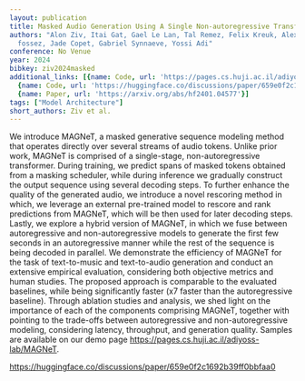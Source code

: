 ```yaml
---
layout: publication
title: Masked Audio Generation Using A Single Non-autoregressive Transformer
authors: "Alon Ziv, Itai Gat, Gael Le Lan, Tal Remez, Felix Kreuk, Alexandre D\xE9\
  fossez, Jade Copet, Gabriel Synnaeve, Yossi Adi"
conference: No Venue
year: 2024
bibkey: ziv2024masked
additional_links: [{name: Code, url: 'https://pages.cs.huji.ac.il/adiyoss-lab/MAGNeT'},
  {name: Code, url: 'https://huggingface.co/discussions/paper/659e0f2c1692b39ff0bbfaa0'},
  {name: Paper, url: 'https://arxiv.org/abs/hf2401.04577'}]
tags: ["Model Architecture"]
short_authors: Ziv et al.
---
```

We introduce MAGNeT, a masked generative sequence modeling method that operates directly over several streams of audio tokens. Unlike prior work, MAGNeT is comprised of a single-stage, non-autoregressive transformer. During training, we predict spans of masked tokens obtained from a masking scheduler, while during inference we gradually construct the output sequence using several decoding steps. To further enhance the quality of the generated audio, we introduce a novel rescoring method in which, we leverage an external pre-trained model to rescore and rank predictions from MAGNeT, which will be then used for later decoding steps. Lastly, we explore a hybrid version of MAGNeT, in which we fuse between autoregressive and non-autoregressive models to generate the first few seconds in an autoregressive manner while the rest of the sequence is being decoded in parallel. We demonstrate the efficiency of MAGNeT for the task of text-to-music and text-to-audio generation and conduct an extensive empirical evaluation, considering both objective metrics and human studies. The proposed approach is comparable to the evaluated baselines, while being significantly faster (x7 faster than the autoregressive baseline). Through ablation studies and analysis, we shed light on the importance of each of the components comprising MAGNeT, together with pointing to the trade-offs between autoregressive and non-autoregressive modeling, considering latency, throughput, and generation quality. Samples are available on our demo page https://pages.cs.huji.ac.il/adiyoss-lab/MAGNeT.

https://huggingface.co/discussions/paper/659e0f2c1692b39ff0bbfaa0